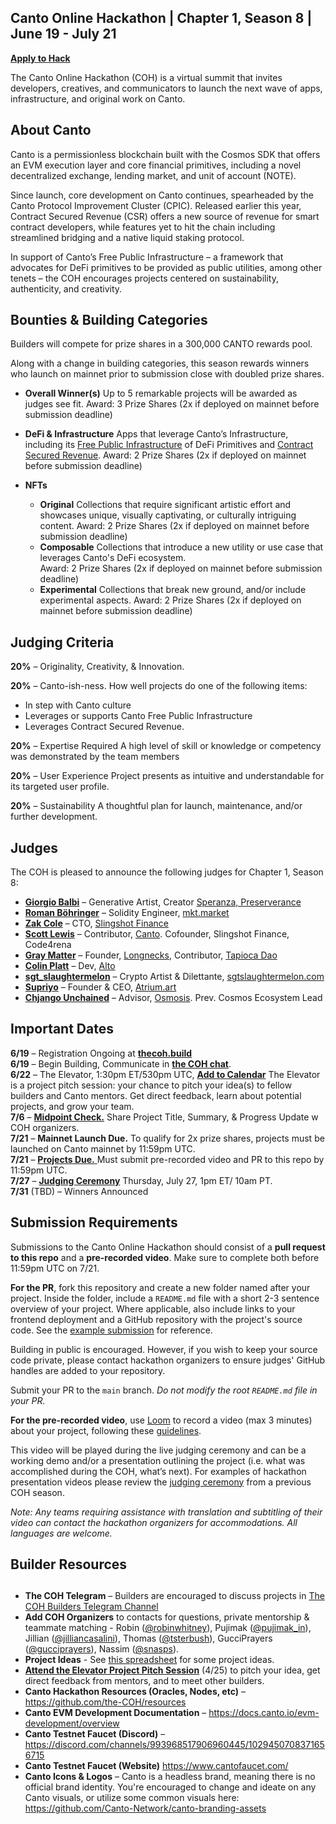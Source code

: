 ## Canto Online Hackathon | Chapter 1, Season 8 | June 19 - July 21

[**Apply to Hack**](https://eugnmr538db.typeform.com/to/BCe0ZX8H)  

The Canto Online Hackathon (COH) is a virtual summit that invites developers, creatives, and communicators to launch the next wave of apps, infrastructure, and original work on Canto. 

## **About Canto**

Canto is a permissionless blockchain built with the Cosmos SDK that offers an EVM execution layer and core financial primitives, including a novel decentralized exchange, lending market, and unit of account (NOTE). 

Since launch, core development on Canto continues, spearheaded by the Canto Protocol Improvement Cluster (CPIC). Released earlier this year, Contract Secured Revenue (CSR) offers a new source of revenue for smart contract developers, while features yet to hit the chain including streamlined bridging and a native liquid staking protocol.

In support of Canto’s Free Public Infrastructure – a framework that advocates for DeFi primitives to be provided as public utilities, among other tenets – the COH encourages projects centered on sustainability, authenticity, and creativity.

## **Bounties & Building Categories**
Builders will compete for prize shares in a 300,000 CANTO rewards pool.

Along with a change in building categories, this season rewards winners who launch on mainnet prior to submission close with doubled prize shares.

* **Overall Winner(s)**
Up to 5 remarkable projects will be awarded as judges see fit. 
    Award: 3 Prize Shares  (2x if deployed on mainnet before submission deadline)

* **DeFi & Infrastructure** 
Apps that leverage Canto’s Infrastructure, including its [Free Public Infrastructure](https://docs.canto.io/readme/free-public-infrastructure-fpi) of DeFi Primitives and [Contract Secured Revenue](https://docs.canto.io/evm-development/contract-secured-revenue-csr). 
    Award: 2 Prize Shares  (2x if deployed on mainnet before submission deadline)

* **NFTs**
    * **Original**
Collections that require significant artistic effort and showcases unique, visually captivating, or culturally intriguing content. 
Award: 2 Prize Shares  (2x if deployed on mainnet before submission deadline)
    * **Composable**
Collections that introduce a new utility or use case that leverages Canto's DeFi ecosystem.  
Award: 2 Prize Shares (2x if deployed on mainnet before submission deadline)
    * **Experimental**
Collections that break new ground, and/or include experimental aspects. 
Award: 2 Prize Shares  (2x if deployed on mainnet before submission deadline)

## **Judging Criteria**

**20%** – Originality, Creativity, & Innovation.

**20%** – Canto-ish-ness. How well projects do one of the following items:
* In step with Canto culture
* Leverages or supports Canto Free Public Infrastructure
* Leverages Contract Secured Revenue.

**20%** – Expertise Required
A high level of skill or knowledge or competency was demonstrated by the team members

**20%** – User Experience
Project presents as intuitive and understandable for its targeted user profile.

**20%** – Sustainability
A thoughtful plan for launch, maintenance, and/or further development.  

## **Judges**

The COH is pleased to announce the following judges for Chapter 1, Season 8:

* [**Giorgio Balbi**](https://twitter.com/GiorgioBalbi) – Generative Artist, Creator [Speranza, Preserverance](https://giorgiobalbi.com/works/)  
* [**Roman Böhringer**](https://twitter.com/romanboehr) – Solidity Engineer, [mkt.market](https://mkt.market)  
* [**Zak Cole**](https://twitter.com/0xzak) – CTO, [Slingshot Finance](https://slingshot.finance)  
* [**Scott Lewis**](https://twitter.com/scott_lew_is) – Contributor, [Canto](https://canto.io/). Cofounder, Slingshot Finance, Code4rena  
* [**Gray Matter**](https://twitter.com/0xgraymatter) – Founder, [Longnecks](https://twitter.com/cantolongnecks), Contributor, [Tapioca Dao](https:/tapioca.xyz)  
* [**Colin Platt**](https://twitter.com/colingplatt) – Dev, [Alto](https://alto.build)  
* [**sgt_slaughtermelon**](https://twitter.com/sgt_slaughtermelon)   – Crypto Artist & Dilettante, [sgtslaughtermelon.com](https://sgtslaughtermelon.com)  
* [**Supriyo**](https://twitter.com/next_roy) – Founder & CEO, [Atrium.art](https://atrium.art/)  
* [**Chjango Unchained**](https://twitter.com/chjango) – Advisor, [Osmosis](https://app.osmosis.zone/). Prev. Cosmos Ecosystem Lead  

## **Important Dates**

**6/19** – Registration Ongoing at [**thecoh.build**](https://thecoh.build)  
**6/19** – Begin Building, Communicate in [**the COH chat**](https://t.me/+aXvNO-ZcrWZjYTIx).   
**6/22** – The Elevator, 1:30pm ET/530pm UTC, [**Add to Calendar**](https://calendar.google.com/calendar/event?action=TEMPLATE&tmeid=MjdiMm52cmJrMDU3cGxuazlpODl1aWZjMjIgY18xNmYwYzVlNWQ2MjdmMzVhODQ3MmExMTkyNjZhNzUzYjMxOWYxMmViZmM5YTRhMTYxZWM4N2FkYjJlYWI0NjNkQGc&tmsrc=c_16f0c5e5d627f35a8472a119266a753b319f12ebfc9a4a161ec87adb2eab463d%40group.calendar.google.com)
The Elevator is a project pitch session: your chance to pitch your idea(s) to fellow builders and Canto mentors. Get direct feedback, learn about potential projects, and grow your team.  
**7/6** – [**Midpoint Check.**](https://form.jotform.com/231644720339152) Share Project Title, Summary, & Progress Update w COH organizers.  
**7/21** – **Mainnet Launch Due.** To qualify for 2x prize shares, projects must be launched on Canto mainnet by 11:59pm UTC.  
**7/21** – [**Projects Due.** ](https://form.jotform.com/231094957672163) Must submit pre-recorded video and PR to this repo by 11:59pm UTC.  
**7/27**  – [**Judging Ceremony**](https://www.youtube.com/live/azgSixRtIsM?feature=share) Thursday, July 27, 1pm ET/ 10am PT.  
**7/31** (TBD) – Winners Announced  

## **Submission Requirements**

Submissions to the Canto Online Hackathon should consist of a **pull request to this repo** and a **pre-recorded video**. Make sure to complete both before 11:59pm UTC on 7/21.

**For the PR**, fork this repository and create a new folder named after your project. Inside the folder, include a `README.md` file with a short 2-3 sentence overview of your project. Where applicable, also include links to your frontend deployment and a GitHub repository with the project's source code. See the [example submission](/Example%20Submission/) for reference.

Building in public is encouraged. However, if you wish to keep your source code private, please contact hackathon organizers to ensure judges' GitHub handles are added to your repository.

Submit your PR to the `main` branch. *Do not modify the root `README.md` file in your PR.*

**For the pre-recorded video**, use [Loom](https://www.loom.com/) to record a video (max 3 minutes) about your project, following these [guidelines](https://docs.google.com/document/d/1ROIdoGOL9zmSGpq9081uQ3t0HH1WNlObn5HREgoP4Pk/edit?usp=sharing).

This video will be played during the live judging ceremony and can be a working demo and/or a presentation outlining the project (i.e. what was accomplished during the COH, what’s next). For examples of hackathon presentation videos please review the [judging ceremony](https://youtu.be/inbF96BadPA?t=1923) from a previous COH season.

*Note: Any teams requiring assistance with translation and subtitling of their video can contact the hackathon organizers for accommodations. All languages are welcome.* 

## **Builder Resources**
## 

* **The COH Telegram** – Builders are encouraged to discuss projects in [The COH Builders Telegram Channel](https://t.me/+aXvNO-ZcrWZjYTIx) 
* **Add COH Organizers** to contacts for questions, private mentorship & teammate matching -  Robin ([@robinwhitney](https://t.me/robinwhitney)), Pujimak ([@pujimak_in](https://t.me/pujimak_in)), Jillian ([@jilliancasalini](https://t.me/jilliancasalini)), Thomas ([@tsterbush](https://t.me/tsterbush)), GucciPrayers ([@gucciprayers](https://t.me/gucciprayers)), Nassim ([@snasps](https://t.me/snasps)).
* **Project Ideas** - See [this spreadsheet](https://docs.google.com/spreadsheets/d/1Ecp7ixsFEtIyZw4qzmLYOOT6NHUWqHn0bZHi1eaY6DQ/edit?usp=sharing) for some project ideas.
* **[Attend the Elevator Project Pitch Session]((https://calendar.google.com/calendar/event?action=TEMPLATE&tmeid=NzVocDRiODcxaGFrZGFqY25idWM1bnU4N28gY18xNmYwYzVlNWQ2MjdmMzVhODQ3MmExMTkyNjZhNzUzYjMxOWYxMmViZmM5YTRhMTYxZWM4N2FkYjJlYWI0NjNkQGc&tmsrc=c_16f0c5e5d627f35a8472a119266a753b319f12ebfc9a4a161ec87adb2eab463d%40group.calendar.google.com))** (4/25) to pitch your idea, get direct feedback from mentors, and to meet other builders. 
* **Canto Hackathon Resources (Oracles, Nodes, etc)** – https://github.com/the-COH/resources
* **Canto EVM Development Documentation** – https://docs.canto.io/evm-development/overview
* **Canto Testnet Faucet (Discord)** – https://discord.com/channels/993968517906960445/1029450708371656715
* **Canto Testnet Faucet (Website)** https://www.cantofaucet.com/
*  **Canto Icons & Logos** – Canto is a headless brand, meaning there is no official brand identity. You're encouraged to change and ideate on any Canto visuals, or utilize some common visuals here: https://github.com/Canto-Network/canto-branding-assets